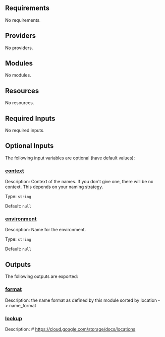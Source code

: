 <!-- BEGIN_TF_DOCS -->
## Requirements

No requirements.

## Providers

No providers.

## Modules

No modules.

## Resources

No resources.

## Required Inputs

No required inputs.

## Optional Inputs

The following input variables are optional (have default values):

### <a name="input_context"></a> [context](#input\_context)

Description: Context of the names. If you don't give one, there will be no context. This depends on your naming strategy.

Type: `string`

Default: `null`

### <a name="input_environment"></a> [environment](#input\_environment)

Description: Name for the environment.

Type: `string`

Default: `null`

## Outputs

The following outputs are exported:

### <a name="output_format"></a> [format](#output\_format)

Description: the name format as defined by this module sorted by location -> name\_format

### <a name="output_lookup"></a> [lookup](#output\_lookup)

Description: # https://cloud.google.com/storage/docs/locations
<!-- END_TF_DOCS -->